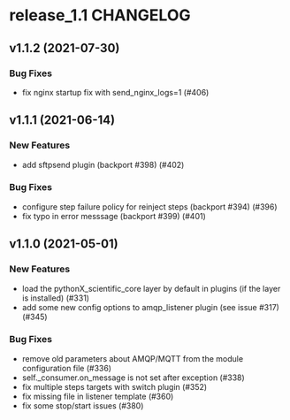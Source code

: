 # release_1.1 CHANGELOG

## v1.1.2 (2021-07-30)

### Bug Fixes

- fix nginx startup fix with send_nginx_logs=1 (#406)

## v1.1.1 (2021-06-14)

### New Features

- add sftpsend plugin (backport #398) (#402)

### Bug Fixes

- configure step failure policy for reinject steps (backport #394) (#396)
- fix typo in error messsage (backport #399) (#401)

## v1.1.0 (2021-05-01)

### New Features

- load the pythonX_scientific_core layer by default in plugins (if the layer is installed) (#331)
- add some new config options to amqp_listener plugin (see issue #317) (#345)

### Bug Fixes

- remove old parameters about AMQP/MQTT from the module configuration file (#336)
- self._consumer.on_message is not set after exception (#338)
- fix multiple steps targets with switch plugin (#352)
- fix missing file in listener template (#360)
- fix some stop/start issues (#380)


